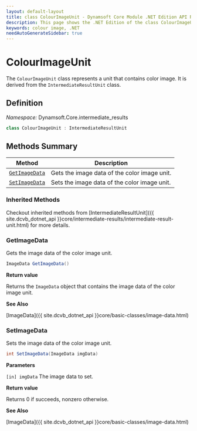 ```yaml
---
layout: default-layout
title: class ColourImageUnit - Dynamsoft Core Module .NET Edition API Reference
description: This page shows the .NET Edition of the class ColourImageUnit in Dynamsoft Core Module.
keywords: colour image, .NET
needAutoGenerateSidebar: true
---
```


# ColourImageUnit

The `ColourImageUnit` class represents a unit that contains color image. It is derived from the `IntermediateResultUnit` class.

## Definition

*Namespace:* Dynamsoft.Core.intermediate_results


```csharp
class ColourImageUnit : IntermediateResultUnit
```

## Methods Summary

| Method               | Description |
|----------------------|-------------|
| [`GetImageData`](#getimagedata) | Gets the image data of the color image unit. |
| [`SetImageData`](#setimagedata) | Sets the image data of the color image unit. |

### Inherited Methods

Checkout inherited methods from [IntermediateResultUnit]({{ site.dcvb_dotnet_api }}core/intermediate-results/intermediate-result-unit.html) for more details.

### GetImageData

Gets the image data of the color image unit.

```csharp
ImageData GetImageData()
```

**Return value**

Returns the `ImageData` object that contains the image data of the color image unit.

**See Also**

[ImageData]({{ site.dcvb_dotnet_api }}core/basic-classes/image-data.html)

### SetImageData

Sets the image data of the color image unit.

```csharp
int SetImageData(ImageData imgData)
```

**Parameters**

`[in] imgData` The image data to set.

**Return value**

Returns 0 if succeeds, nonzero otherwise.

**See Also**

[ImageData]({{ site.dcvb_dotnet_api }}core/basic-classes/image-data.html)
